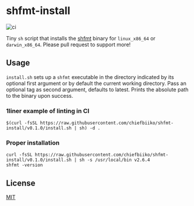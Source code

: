 # shfmt-install

![ci](https://github.com/chiefbiiko/shfmt-install/workflows/ci/badge.svg)

Tiny `sh` script that installs the [shfmt](https://github.com/mvdan/sh/releases) binary for `linux_x86_64` or `darwin_x86_64`. Please pull request to support more!

## Usage

`install.sh` sets up a `shfmt` executable in the directory indicated by its optional first argument or by default the current working directory. Pass an optional tag as second argument, defaults to latest. Prints the absolute path to the binary upon success.

### 1liner example of linting in CI

```
$(curl -fsSL https://raw.githubusercontent.com/chiefbiiko/shfmt-install/v0.1.0/install.sh | sh) -d .
```

### Proper installation

```
curl -fsSL https://raw.githubusercontent.com/chiefbiiko/shfmt-install/v0.1.0/install.sh | sh -s /usr/local/bin v2.6.4
shfmt -version
```

## License

[MIT](./LICENSE)